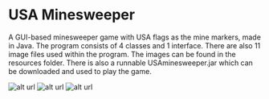 # USA Minesweeper
A GUI-based minesweeper game with USA flags as the mine markers, made in Java. The program consists of 4 classes and 1 interface. There are also 11 image files used within the program. The images can be found in the resources folder. There is also a runnable USAminesweeper.jar which can be downloaded and used to play the game.


![alt url](https://github.com/Aaron09/USA-Minesweeper/blob/master/repo_images/minesweeperBeginSS.png)
![alt url](https://github.com/Aaron09/USA-Minesweeper/blob/master/repo_images/minesweeperMidSS.png)
![alt url](https://github.com/Aaron09/USA-Minesweeper/blob/master/repo_images/minesweeperEndSS.png)
